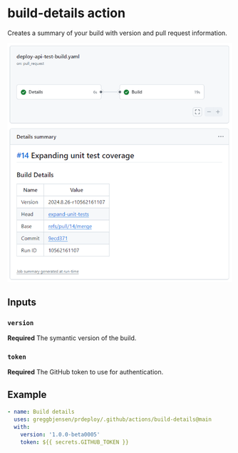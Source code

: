 # build-details action

Creates a summary of your build with version and pull request information.

![Screenshot](/docs/assets/images/screenshots/getting-started/github-actions-build-details.png)

## Inputs

### `version`

**Required** The symantic version of the build.

### `token`

**Required** The GitHub token to use for authentication.

## Example

```yaml
- name: Build details
  uses: greggbjensen/prdeploy/.github/actions/build-details@main
  with:
    version: '1.0.0-beta0005'
    token: ${{ secrets.GITHUB_TOKEN }}
```
